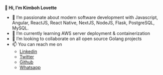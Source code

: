  **👋 Hi, I’m Kimboh Lovette**

- 👀 I’m passionate about modern software development with Javascript, Angular, ReactJS, React Native, NextJS, NodeJS, Flask,   PostgreSQL, MySQL.
- 🌱 I’m currently learning AWS server deployment & containerization
- 💞️ I’m looking to collaborate on all open source Golang projects
- 📫 You can reach me on
  - [Linkedin](https://www.linkedin.com/in/kimbohlovette)
  - [Twitter](https://twitter.com/KimbohLovette)
  - [Github](https://github.com/Kimbohlovette)
  - [Whatsapp](https://wa.link/nmw988)
